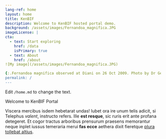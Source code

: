 ```yaml
---
lang-ref: home
layout: home
title: KenBIF
description: Welcome to KenBIF hosted portal demo.
background: /assets/images/Fernandoa_magnifica.JPG
imageLicense: | 
cta:
  - text: Start exploring
    href: /data
    isPrimary: true
  - text: About
    href: /about
![My image](/assets/images/Fernandoa_magnifica.JPG)

{:.Fernandoa magnifica observed at Diani on 26 Oct 2009. Photo by Dr Geoffrey Mwachala (http://creativecommons.org/licenses/by/4.0/" CC BY 4.0)}
permalink: /
---
```


Edit `/home.md` to change the text.

Welcome to KenBIF Portal

Viscera mercibus isdem hebetarat undas! Iubet ora ire unum telis adicit, si
Telephus *valent*, instructo refers. Ille **est resque**, sic ruris erit ante
profana detegeret. Et cogor tractus arboribus prensurum praesens memorantur
neque inplet iussus temeraria merui **fas ecce** aethera dixit fieretque [plura
tollebat altius](http://virgineusque.net/est.html).
